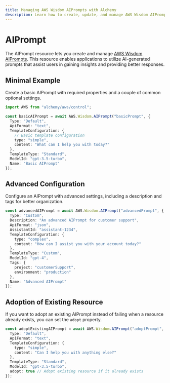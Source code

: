 ```yaml
---
title: Managing AWS Wisdom AIPrompts with Alchemy
description: Learn how to create, update, and manage AWS Wisdom AIPrompts using Alchemy Cloud Control.
---
```


# AIPrompt

The AIPrompt resource lets you create and manage [AWS Wisdom AIPrompts](https://docs.aws.amazon.com/wisdom/latest/userguide/). This resource enables applications to utilize AI-generated prompts that assist users in gaining insights and providing better responses.

## Minimal Example

Create a basic AIPrompt with required properties and a couple of common optional settings.

```ts
import AWS from "alchemy/aws/control";

const basicAIPrompt = await AWS.Wisdom.AIPrompt("basicPrompt", {
  Type: "Default",
  ApiFormat: "text",
  TemplateConfiguration: {
    // Basic template configuration
    type: "simple",
    content: "What can I help you with today?"
  },
  TemplateType: "Standard",
  ModelId: "gpt-3.5-turbo",
  Name: "Basic AIPrompt"
});
```

## Advanced Configuration

Configure an AIPrompt with advanced settings, including a description and tags for better organization.

```ts
const advancedAIPrompt = await AWS.Wisdom.AIPrompt("advancedPrompt", {
  Type: "Custom",
  Description: "An advanced AIPrompt for customer support",
  ApiFormat: "json",
  AssistantId: "assistant-1234",
  TemplateConfiguration: {
    type: "complex",
    content: "How can I assist you with your account today?"
  },
  TemplateType: "Custom",
  ModelId: "gpt-4",
  Tags: {
    project: "customerSupport",
    environment: "production"
  },
  Name: "Advanced AIPrompt"
});
```

## Adoption of Existing Resource

If you want to adopt an existing AIPrompt instead of failing when a resource already exists, you can set the `adopt` property.

```ts
const adoptExistingAIPrompt = await AWS.Wisdom.AIPrompt("adoptPrompt", {
  Type: "Default",
  ApiFormat: "text",
  TemplateConfiguration: {
    type: "simple",
    content: "Can I help you with anything else?"
  },
  TemplateType: "Standard",
  ModelId: "gpt-3.5-turbo",
  adopt: true // Adopt existing resource if it already exists
});
```